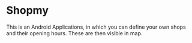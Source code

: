 # Shopmy

This is an Android Applications, in which you can define your own shops and their opening hours. 
These are then visible in map.
